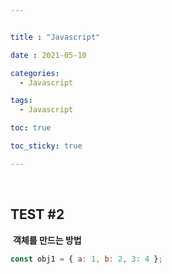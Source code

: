 ```yaml
---


title : "Javascript"

date : 2021-05-10

categories:
  - Javascript

tags:
  - Javascript

toc: true

toc_sticky: true

---
```


<br/>

## TEST #2

​
**객체를 만드는 방법**

```javascript
const obj1 = { a: 1, b: 2, 3: 4 };
```

<br/>
<br/>
